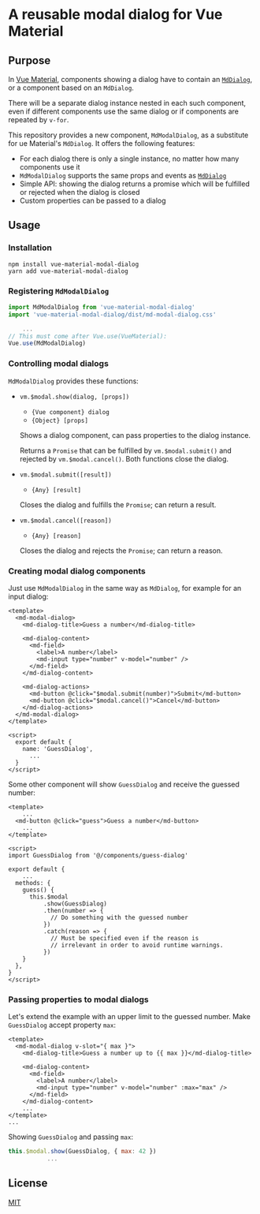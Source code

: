 # A reusable modal dialog for Vue Material


## Purpose

In [Vue Material](https://vuematerial.io/), components showing
a dialog have to contain an [`MdDialog`](https://vuematerial.io/components/dialog),
or a component based on an `MdDialog`.

There will be a separate dialog instance nested in each such component, 
even if different components use the same dialog or if components are repeated 
by `v-for`.

This repository provides a new component, `MdModalDialog`, as a substitute for
 ue Material's `MdDialog`. It offers the following features:

+   For each dialog there is only a single instance, no matter how many components use it
+   `MdModalDialog` supports the same props and events as [`MdDialog`](https://vuematerial.io/components/dialog)
+   Simple API: showing the dialog returns a promise which will be fulfilled or rejected
    when the dialog is closed
+   Custom properties can be passed to a dialog


## Usage

### Installation

```
npm install vue-material-modal-dialog
yarn add vue-material-modal-dialog
```


### Registering `MdModalDialog`

```javascript 1.8
import MdModalDialog from 'vue-material-modal-dialog'
import 'vue-material-modal-dialog/dist/md-modal-dialog.css'

    ...
// This must come after Vue.use(VueMaterial):
Vue.use(MdModalDialog)
```


### Controlling modal dialogs

`MdModalDialog` provides these functions:

+   `vm.$modal.show(dialog, [props])`  
    +   `{Vue component} dialog`
    +   `{Object} [props]`
    
    Shows a dialog component, can pass properties to the dialog instance.
    
    Returns a `Promise` that can be fulfilled by `vm.$modal.submit()` and
    rejected by `vm.$modal.cancel()`. Both functions close the dialog.

+   `vm.$modal.submit([result])`
    +   `{Any} [result]`
    
    Closes the dialog and fulfills the `Promise`; can return a result.

+   `vm.$modal.cancel([reason])`
    +   `{Any} [reason]`
    
    Closes the dialog and rejects the `Promise`; can return a reason.


### Creating modal dialog components

Just use `MdModalDialog` in the same way as `MdDialog`,
for example for an input dialog:

```vue
<template>
  <md-modal-dialog>
    <md-dialog-title>Guess a number</md-dialog-title>

    <md-dialog-content>
      <md-field>
        <label>A number</label>
        <md-input type="number" v-model="number" />
      </md-field>
    </md-dialog-content>

    <md-dialog-actions>
      <md-button @click="$modal.submit(number)">Submit</md-button>
      <md-button @click="$modal.cancel()">Cancel</md-button>  
    </md-dialog-actions>
  </md-modal-dialog>
</template>

<script>
  export default {
    name: 'GuessDialog',
      ...
  }
</script>
```

Some other component will show `GuessDialog` and receive the guessed number:

```vue
<template>
    ...
  <md-button @click="guess">Guess a number</md-button>
    ...
</template>

<script>
import GuessDialog from '@/components/guess-dialog'

export default {
    ...
  methods: {
    guess() {
      this.$modal
          .show(GuessDialog)
          .then(number => {
            // Do something with the guessed number
          })
          .catch(reason => {
            // Must be specified even if the reason is
            // irrelevant in order to avoid runtime warnings.
          })      
    } 
  },
}
</script>
```


### Passing properties to modal dialogs

Let's extend the example with an upper limit to the guessed number.
Make `GuessDialog` accept property `max`:

```vue
<template>
  <md-modal-dialog v-slot="{ max }">
    <md-dialog-title>Guess a number up to {{ max }}</md-dialog-title>

    <md-dialog-content>
      <md-field>
        <label>A number</label>
        <md-input type="number" v-model="number" :max="max" />
      </md-field>
    </md-dialog-content>
    ...
</template>
...
```

Showing `GuessDialog` and passing `max`:

```javascript 1.8
this.$modal.show(GuessDialog, { max: 42 })
           ...
```

## License

[MIT](http://opensource.org/licenses/MIT)
